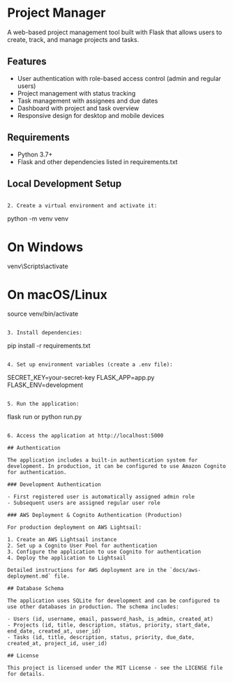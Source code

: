 # Project Manager

A web-based project management tool built with Flask that allows users to create, track, and manage projects and tasks.

## Features

- User authentication with role-based access control (admin and regular users)
- Project management with status tracking
- Task management with assignees and due dates
- Dashboard with project and task overview
- Responsive design for desktop and mobile devices

## Requirements

- Python 3.7+
- Flask and other dependencies listed in requirements.txt

## Local Development Setup

```

2. Create a virtual environment and activate it:
```
python -m venv venv
# On Windows
venv\Scripts\activate
# On macOS/Linux
source venv/bin/activate
```

3. Install dependencies:
```
pip install -r requirements.txt
```

4. Set up environment variables (create a .env file):
```
SECRET_KEY=your-secret-key
FLASK_APP=app.py
FLASK_ENV=development
```

5. Run the application:
```
flask run
or
python run.py
```

6. Access the application at http://localhost:5000

## Authentication

The application includes a built-in authentication system for development. In production, it can be configured to use Amazon Cognito for authentication.

### Development Authentication

- First registered user is automatically assigned admin role
- Subsequent users are assigned regular user role

### AWS Deployment & Cognito Authentication (Production)

For production deployment on AWS Lightsail:

1. Create an AWS Lightsail instance
2. Set up a Cognito User Pool for authentication
3. Configure the application to use Cognito for authentication
4. Deploy the application to Lightsail

Detailed instructions for AWS deployment are in the `docs/aws-deployment.md` file.

## Database Schema

The application uses SQLite for development and can be configured to use other databases in production. The schema includes:

- Users (id, username, email, password_hash, is_admin, created_at)
- Projects (id, title, description, status, priority, start_date, end_date, created_at, user_id)
- Tasks (id, title, description, status, priority, due_date, created_at, project_id, user_id)

## License

This project is licensed under the MIT License - see the LICENSE file for details. 